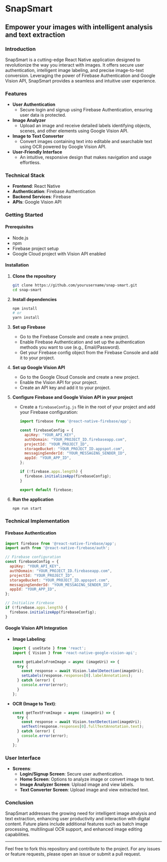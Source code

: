 # SnapSmart

## Empower your images with intelligent analysis and text extraction

### Introduction
SnapSmart is a cutting-edge React Native application designed to revolutionize the way you interact with images. It offers secure user authentication, intelligent image labeling, and precise image-to-text conversion. Leveraging the power of Firebase Authentication and Google Vision API, SnapSmart provides a seamless and intuitive user experience.

### Features
- **User Authentication**
  - Secure login and signup using Firebase Authentication, ensuring user data is protected.
- **Image Analyzer**
  - Upload an image and receive detailed labels identifying objects, scenes, and other elements using Google Vision API.
- **Image to Text Converter**
  - Convert images containing text into editable and searchable text using OCR powered by Google Vision API.
- **User-Friendly Interface**
  - An intuitive, responsive design that makes navigation and usage effortless.

### Technical Stack
- **Frontend**: React Native
- **Authentication**: Firebase Authentication
- **Backend Services**: Firebase
- **APIs**: Google Vision API

### Getting Started

#### Prerequisites
- Node.js
- npm
- Firebase project setup
- Google Cloud project with Vision API enabled

#### Installation

1. **Clone the repository**
    ```bash
    git clone https://github.com/yourusername/snap-smart.git
    cd snap-smart
    ```

2. **Install dependencies**
    ```bash
    npm install
    # or
    yarn install
    ```

3. **Set up Firebase**
   - Go to the Firebase Console and create a new project.
   - Enable Firebase Authentication and set up the authentication methods you want to use (e.g., Email/Password).
   - Get your Firebase config object from the Firebase Console and add it to your project.

4. **Set up Google Vision API**
   - Go to the Google Cloud Console and create a new project.
   - Enable the Vision API for your project.
   - Create an API key and add it to your project.

5. **Configure Firebase and Google Vision API in your project**
    - Create a `firebaseConfig.js` file in the root of your project and add your Firebase configuration:
      ```javascript
      import firebase from '@react-native-firebase/app';

      const firebaseConfig = {
        apiKey: "YOUR_API_KEY",
        authDomain: "YOUR_PROJECT_ID.firebaseapp.com",
        projectId: "YOUR_PROJECT_ID",
        storageBucket: "YOUR_PROJECT_ID.appspot.com",
        messagingSenderId: "YOUR_MESSAGING_SENDER_ID",
        appId: "YOUR_APP_ID",
      };

      if (!firebase.apps.length) {
        firebase.initializeApp(firebaseConfig);
      }

      export default firebase;
      ```

6. **Run the application**
    ```bash
    npm run start
    ```

### Technical Implementation

#### Firebase Authentication

```javascript
import firebase from '@react-native-firebase/app';
import auth from '@react-native-firebase/auth';

// Firebase configuration
const firebaseConfig = {
  apiKey: "YOUR_API_KEY",
  authDomain: "YOUR_PROJECT_ID.firebaseapp.com",
  projectId: "YOUR_PROJECT_ID",
  storageBucket: "YOUR_PROJECT_ID.appspot.com",
  messagingSenderId: "YOUR_MESSAGING_SENDER_ID",
  appId: "YOUR_APP_ID",
};

// Initialize Firebase
if (!firebase.apps.length) {
  firebase.initializeApp(firebaseConfig);
}
```

#### Google Vision API Integration

- **Image Labeling**:
    ```javascript
    import { useState } from 'react';
    import { Vision } from 'react-native-google-vision-api';

    const getLabelsFromImage = async (imageUri) => {
      try {
        const response = await Vision.labelDetection(imageUri);
        setLabels(response.responses[0].labelAnnotations);
      } catch (error) {
        console.error(error);
      }
    };
    ```

- **OCR (Image to Text)**:
    ```javascript
    const getTextFromImage = async (imageUri) => {
      try {
        const response = await Vision.textDetection(imageUri);
        setText(response.responses[0].fullTextAnnotation.text);
      } catch (error) {
        console.error(error);
      }
    };
    ```

### User Interface

- **Screens**:
  - **Login/Signup Screen**: Secure user authentication.
  - **Home Screen**: Options to analyze image or convert image to text.
  - **Image Analyzer Screen**: Upload image and view labels.
  - **Text Converter Screen**: Upload image and view extracted text.


### Conclusion

SnapSmart addresses the growing need for intelligent image analysis and text extraction, enhancing user productivity and interaction with digital content. Future plans include additional features such as batch image processing, multilingual OCR support, and enhanced image editing capabilities.

---

Feel free to fork this repository and contribute to the project. For any issues or feature requests, please open an issue or submit a pull request.
